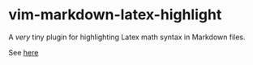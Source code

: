 # vim-markdown-latex-highlight

A _very_ tiny plugin for highlighting Latex math syntax in Markdown files.

See
[here](https://stackoverflow.com/questions/32865744/vim-syntax-and-latex-math-inside-markdown)
